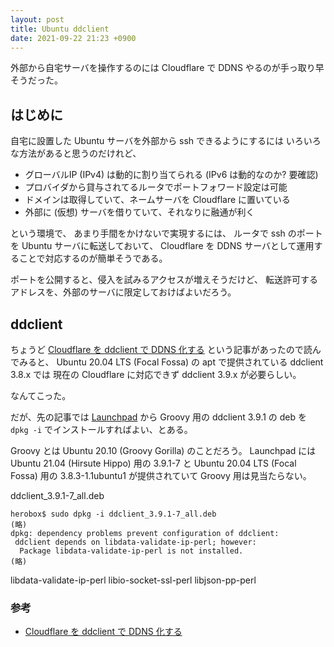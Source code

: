 ```yaml
---
layout: post
title: Ubuntu ddclient
date: 2021-09-22 21:23 +0900
---
```

外部から自宅サーバを操作するのには
Cloudflare で DDNS やるのが手っ取り早そうだった。

## はじめに

自宅に設置した Ubuntu サーバを外部から ssh できるようにするには
いろいろな方法があると思うのだけれど、

+ グローバルIP (IPv4) は動的に割り当てられる (IPv6 は動的なのか? 要確認)
+ プロバイダから貸与されてるルータでポートフォワード設定は可能
+ ドメインは取得していて、ネームサーバを Cloudflare に置いている
+ 外部に (仮想) サーバを借りていて、それなりに融通が利く

という環境で、
あまり手間をかけないで実現するには、
ルータで ssh のポートを Ubuntu サーバに転送しておいて、
Cloudflare を DDNS サーバとして運用することで対応するのが簡単そうである。

ポートを公開すると、侵入を試みるアクセスが増えそうだけど、
転送許可するアドレスを、外部のサーバに限定しておけばよいだろう。

## ddclient

ちょうど
[Cloudflare を ddclient で DDNS 化する](https://zenn.dev/akaregi/articles/4a0db32a4d40a7)
という記事があったので読んでみると、
Ubuntu 20.04 LTS (Focal Fossa) の apt で提供されている ddclient 3.8.x では
現在の Cloudflare に対応できず ddclient 3.9.x が必要らしい。

なんてこった。

だが、先の記事では
[Launchpad](https://launchpad.net/ubuntu/+source/ddclient)
から
Groovy 用の ddclient 3.9.1 の deb を `dpkg -i` でインストールすればよい、とある。

Groovy とは Ubuntu 20.10 (Groovy Gorilla) のことだろう。
Launchpad には Ubuntu 21.04 (Hirsute Hippo) 用の 3.9.1-7 と
Ubuntu 20.04 LTS (Focal Fossa) 用の 3.8.3-1.1ubuntu1 が提供されていて
Groovy 用は見当たらない。

ddclient_3.9.1-7_all.deb

```
herobox$ sudo dpkg -i ddclient_3.9.1-7_all.deb
(略)
dpkg: dependency problems prevent configuration of ddclient:
 ddclient depends on libdata-validate-ip-perl; however:
  Package libdata-validate-ip-perl is not installed.
(略)
```

libdata-validate-ip-perl
libio-socket-ssl-perl
libjson-pp-perl


### 参考

+ [Cloudflare を ddclient で DDNS 化する](https://zenn.dev/akaregi/articles/4a0db32a4d40a7)

